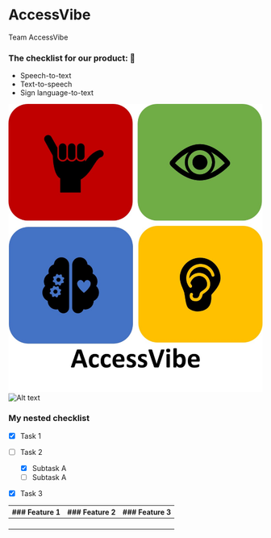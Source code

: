 # AccessVibe
Team AccessVibe


### The checklist for our product: 📑
* Speech-to-text
* Text-to-speech
* Sign language-to-text

![Screenshot](logo.png)
![Alt text](C:\Users\shone\OneDrive\Pictures\Logo.png?raw=true "Title")

### My nested checklist
- [x] Task 1
- [ ] Task 2
  - [x] Subtask A
  - [ ] Subtask A
- [x] Task 3


| ### Feature 1	| ### Feature 2 | ### Feature 3 |
|---------------|---------------|---------------|
|   	          |   	      	  |   	      	  |
|   	          |   	      	  |   	      	  |
|   	          |    	      	  |   	        	|
|               |               |               |
